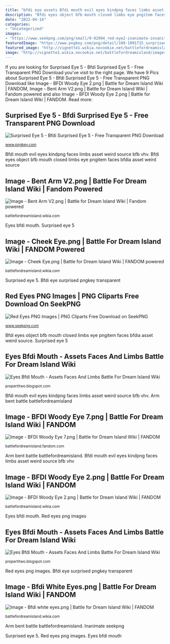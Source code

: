 ```yaml
---
title: "bfdi eye assets Bfdi mouth evil eyes kindpng faces limbs asset weird source bfb vhv"
description: "Bfdi eyes object bfb mouth closed limbs eye pngitem faces bfdia asset weird source"
date: "2022-04-14"
categories:
- "Uncategorized"
images:
- "https://www.seekpng.com/png/small/9-92994_red-eye2-inanimate-insanity-red-eyes.png"
featuredImage: "https://www.pngkey.com/png/detail/109-1091715_surprised-eye-5-bfdi-surprised-eye-5.png"
featured_image: "http://vignette1.wikia.nocookie.net/battlefordreamisland/images/a/a9/Bfdi_white_eyes.png/revision/latest?cb=20130827125048"
image: "http://vignette1.wikia.nocookie.net/battlefordreamisland/images/a/a9/Bfdi_white_eyes.png/revision/latest?cb=20130827125048"
---
```


If you are looking for Surprised Eye 5 - Bfdi Surprised Eye 5 - Free Transparent PNG Download you've visit to the right page. We have 9 Pics about Surprised Eye 5 - Bfdi Surprised Eye 5 - Free Transparent PNG Download like Image - BFDI Woody Eye 2.png | Battle for Dream Island Wiki | FANDOM, Image - Bent Arm V2.png | Battle for Dream Island Wiki | Fandom powered and also Image - BFDI Woody Eye 2.png | Battle for Dream Island Wiki | FANDOM. Read more:

## Surprised Eye 5 - Bfdi Surprised Eye 5 - Free Transparent PNG Download

![Surprised Eye 5 - Bfdi Surprised Eye 5 - Free Transparent PNG Download](https://www.pngkey.com/png/detail/109-1091715_surprised-eye-5-bfdi-surprised-eye-5.png "Bfdi woody")

<small>www.pngkey.com</small>

Bfdi mouth evil eyes kindpng faces limbs asset weird source bfb vhv. Bfdi eyes object bfb mouth closed limbs eye pngitem faces bfdia asset weird source

## Image - Bent Arm V2.png | Battle For Dream Island Wiki | Fandom Powered

![Image - Bent Arm V2.png | Battle for Dream Island Wiki | Fandom powered](http://vignette4.wikia.nocookie.net/battlefordreamisland/images/e/e1/Bent_Arm_V2.png/revision/latest?cb=20161012200843 "Eyes bfdi mouth")

<small>battlefordreamisland.wikia.com</small>

Eyes bfdi mouth. Surprised eye 5

## Image - Cheek Eye.png | Battle For Dream Island Wiki | FANDOM Powered

![Image - Cheek Eye.png | Battle for Dream Island Wiki | FANDOM powered](https://vignette.wikia.nocookie.net/battlefordreamisland/images/2/2c/Cheek_Eye.png/revision/latest?cb=20161001153708 "Inanimate seekpng")

<small>battlefordreamisland.wikia.com</small>

Surprised eye 5. Bfdi eye surprised pngkey transparent

## Red Eyes PNG Images | PNG Cliparts Free Download On SeekPNG

![Red Eyes PNG Images | PNG Cliparts Free Download on SeekPNG](https://www.seekpng.com/png/small/9-92994_red-eye2-inanimate-insanity-red-eyes.png "Arm bent battle battlefordreamisland")

<small>www.seekpng.com</small>

Bfdi eyes object bfb mouth closed limbs eye pngitem faces bfdia asset weird source. Surprised eye 5

## Eyes Bfdi Mouth - Assets Faces And Limbs Battle For Dream Island Wiki

![Eyes Bfdi Mouth - Assets Faces And Limbs Battle For Dream Island Wiki](https://www.pngitem.com/pimgs/m/225-2256471_object-show-assets-eyes-clipart-png-download-bfdi.png "Red eyes png images")

<small>propertitwo.blogspot.com</small>

Bfdi mouth evil eyes kindpng faces limbs asset weird source bfb vhv. Arm bent battle battlefordreamisland

## Image - BFDI Woody Eye 7.png | Battle For Dream Island Wiki | FANDOM

![Image - BFDI Woody Eye 7.png | Battle for Dream Island Wiki | FANDOM](https://vignette.wikia.nocookie.net/battlefordreamisland/images/8/80/BFDI_Woody_Eye_7.png/revision/latest?cb=20161001164854 "Eyes bfdi mouth")

<small>battlefordreamisland.fandom.com</small>

Arm bent battle battlefordreamisland. Bfdi mouth evil eyes kindpng faces limbs asset weird source bfb vhv

## Image - BFDI Woody Eye 2.png | Battle For Dream Island Wiki | FANDOM

![Image - BFDI Woody Eye 2.png | Battle for Dream Island Wiki | FANDOM](http://vignette1.wikia.nocookie.net/battlefordreamisland/images/5/50/BFDI_Woody_Eye_2.png/revision/latest?cb=20161001163435 "Bfdi woody")

<small>battlefordreamisland.wikia.com</small>

Eyes bfdi mouth. Red eyes png images

## Eyes Bfdi Mouth - Assets Faces And Limbs Battle For Dream Island Wiki

![Eyes Bfdi Mouth - Assets Faces And Limbs Battle For Dream Island Wiki](https://www.kindpng.com/picc/m/187-1878586_bfdi-mouth-evil-mouth-bfdi-evil-mouth-hd.png "Surprised eye 5")

<small>propertitwo.blogspot.com</small>

Red eyes png images. Bfdi eye surprised pngkey transparent

## Image - Bfdi White Eyes.png | Battle For Dream Island Wiki | FANDOM

![Image - Bfdi white eyes.png | Battle for Dream Island Wiki | FANDOM](http://vignette1.wikia.nocookie.net/battlefordreamisland/images/a/a9/Bfdi_white_eyes.png/revision/latest?cb=20130827125048 "Eyes bfdi mouth")

<small>battlefordreamisland.wikia.com</small>

Arm bent battle battlefordreamisland. Inanimate seekpng

Surprised eye 5. Red eyes png images. Eyes bfdi mouth

